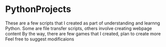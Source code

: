 # PythonProjects
These are a few scripts that I created as part of understanding and learnng Python.
Some are file transfer scripts, others involve creating webpage content
By the way, there are few games that I created, plan to create more
Feel free to suggest modificaions

